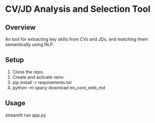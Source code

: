 # CV/JD Analysis and Selection Tool

## Overview
An tool for extracting key skills from CVs and JDs, and matching them semantically using NLP.

## Setup
1. Clone the repo.
2. Create and activate venv.
3. pip install -r requirements.txt
4. python -m spacy download en_core_web_md

## Usage
streamlit run app.py